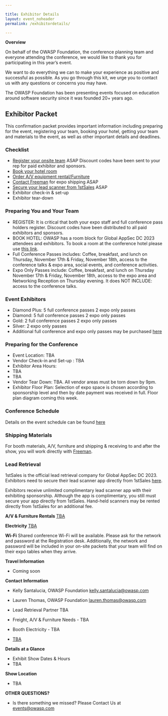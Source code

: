 ```yaml
---

title: Exhibitor Details
layout: event_noheader
permalink: /exhibitordetails/

---
```

**Overview**

On behalf of the OWASP Foundation, the conference planning team and everyone attending the conference, we would like to thank you for participating in this year’s event.

We want to do everything we can to make your experience as positive and successful as possible. As you go through this kit, we urge you to contact us with any questions or concerns you may have.

The OWASP Foundation has been presenting events focused on education around software security since it was founded 20+ years ago.

## Exhibitor Packet

This confirmation packet provides important information including preparing for the event, registering your team, booking your hotel, getting your team and materials to the event, as well as other important details and deadlines.

### Checklist

+ [Register your onsite team](TBA) ASAP Discount codes have been sent to your rep for paid exhibitor and sponsors.
+ [Book your hotel room](TBA) 
+ [Order A/V equipment rental/Furniture](TBA)
+ [Contact Freeman](TBA) for expo shipping ASAP 
+ [Secure your lead scanner from 1stSales](TBA) ASAP
+ Exhibitor check-in & set-up 
+ Exhibitor tear-down 

### Preparing You and Your Team

+ REGISTER: It is critical that both your expo staff and full conference pass holders register. Discount codes have been distributed to all paid exhibitors and sponsors.
+ BOOK HOTEL: OWASP has a room block for Global AppSec DC 2023 attendees and exhibitors. To book a room at the conference hotel please use [this link](TBA).
+ Full Conference Passes includes: Coffee, breakfast, and lunch on Thursday, November 17th & Friday, November 18th, access to the conference talks & expo area, social events, and conference activities.
+ Expo Only Passes include: Coffee, breakfast, and lunch on Thursday November 17th & Friday, November 18th, access to the expo area and Networking Reception on Thursday evening. It does NOT INCLUDE: access to the conference talks.

### Event Exhibitors

+ Diamond Plus: 5 full conference passes 2 expo only passes
+ Diamond:  5 full conference passes 2 expo only passes
+ Gold: 2 full conference passes 2 expo only passes
+ Silver: 2 expo only passes
+ Additional full conference and expo only passes may be purchased [here](TBA)

### Preparing for the Conference

+ Event Location: TBA
+ Vendor Check-in and Set-up : TBA
+ Exhibitor Area Hours:
+ TBA
+ TBA
+ Vendor Tear Down: TBA. All vendor areas must be torn down by 9pm.
+ Exhibitor Floor Plan: Selection of expo space is chosen according to sponsorship level and then by date payment was received in full. Floor plan diagram coming this week.

### Conference Schedule

Details on the event schedule can be found [here](TBA)

### Shipping Materials

For booth materials, A/V, furniture and shipping & receiving to and after the show, you will work directly with [Freeman](TBA).

### Lead Retrieval

1stSales is the official lead retrieval company for Global AppSec DC 2023. Exhibitors need to secure their lead scanner app directly from 1stSales [here](TBA).

Exhibitors receive unlimited complimentary lead scanner app with their exhibiting sponsorship. Although the app is complimentary, you still must secure your app directly from 1stSales. Hand-held scanners may be rented directly from 1stSales for an additional fee.

**A/V & Furniture Rentals** 
[TBA](TBA)

**Electricity** 
[TBA](TBA)

**Wi-Fi**
Shared conference Wi-Fi will be available. Please ask for the network and password at the Registration desk. Additionally, the network and password will be included in your on-site packets that your team will find on their expo tables when they arrive.

**Travel Information**

+ Coming soon

**Contact Information**

+ Kelly Santalucia, OWASP Foundation [kelly.santalucia@owasp.com](mailto:kelly.santalucia@owasp.com)
+ Lauren Thomas, OWASP Foundation [lauren.thomas@owasp.com](mailto:lauren.thomas@owasp.com)

+ Lead Retrieval Partner TBA
+ Freight, A/V & Furniture Needs - TBA
+ Booth Electricity - TBA
+ [TBA](TBA)

**Details at a Glance**

+ Exhibit Show Dates & Hours
+ TBA

**Show Location**

+ TBA

**OTHER QUESTIONS?** 

+ Is there something we missed? Please Contact Us at [events@owasp.com](mailto:events@owasp.com)

